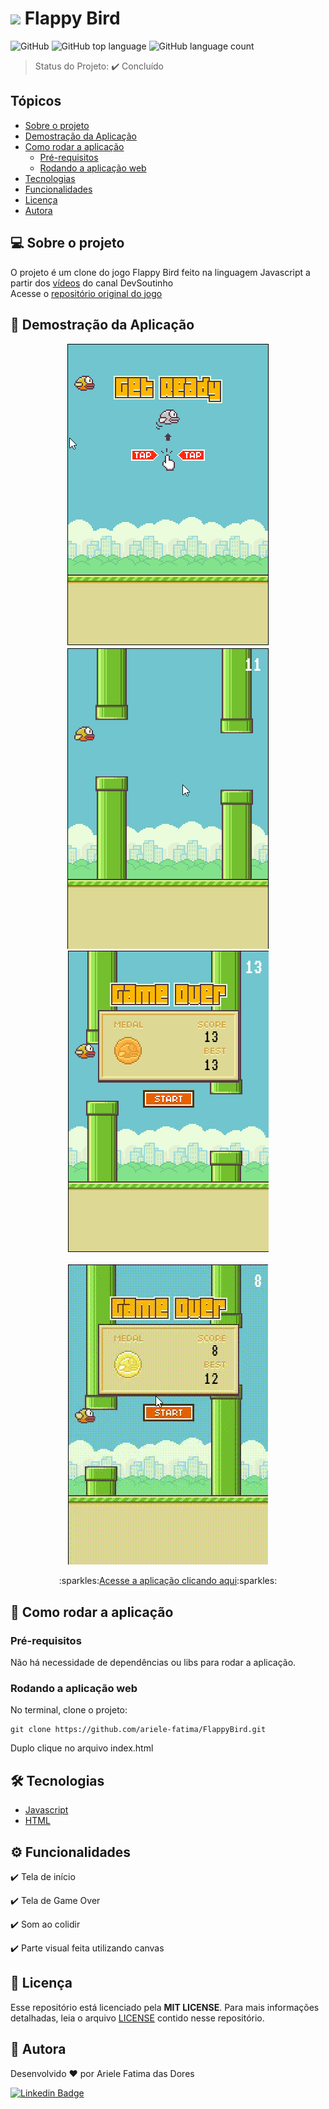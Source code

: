 # <img height="30" src='https://emojis.slackmojis.com/emojis/images/1481348711/1475/flappy_bird.png?1481348711'/> Flappy Bird
![GitHub](https://img.shields.io/github/license/ariele-fatima/FlappyBird?style=plastic)
![GitHub top language](https://img.shields.io/github/languages/top/ariele-fatima/FlappyBird?style=plastic)
![GitHub language count](https://img.shields.io/github/languages/count/ariele-fatima/FlappyBird?style=plastic)

> Status do Projeto: :heavy_check_mark: Concluído


## Tópicos 

* [Sobre o projeto](#-sobre-o-projeto)
* [Demostração da Aplicação](#-demostração-da-aplicação)
* [Como rodar a aplicação](#-como-rodar-a-aplicação)
  * [Pré-requisitos](#pré-requisitos)
  * [Rodando a aplicação web](#rodando-a-aplicação-web)
* [Tecnologias](#-tecnologias)
* [Funcionalidades](#-funcionalidades)
* [Licença](#-licença)
* [Autora](#-autora)


## 💻 Sobre o projeto

O projeto é um clone do jogo Flappy Bird feito na linguagem Javascript a partir dos <a href="https://www.youtube.com/watch?v=jOAU81jdi-c&list=PLTcmLKdIkOWmeNferJ292VYKBXydGeDej">vídeos</a> do canal DevSoutinho
<br>
Acesse o <a href="https://github.com/omariosouto/flappy-bird-devsoutinho">repositório original do jogo</a>



## 🎨 Demostração da Aplicação

<p align="center">
  <img alt="FlappyBird" title="Tela de inicio" src="./demo/Inicio.png" />
  <img alt="FlappyBird" title="Jogando o jogo" src="./demo/Jogando.png" />
  <img alt="FlappyBird" title="Tela de Game Over" src="./demo/GameOver.png" />
</p>

<p align="center">
  <img alt="FlappyBird" title="Gameplay" src="./demo/Gameplay.gif">
</p>

<p align="center">
  :sparkles:<a align="center" href="https://ariele-fatima.github.io/FlappyBird/">Acesse a aplicação clicando aqui</a>:sparkles:
</p>

## 🚀 Como rodar a aplicação

### Pré-requisitos
Não há necessidade de dependências ou libs para rodar a aplicação.

### Rodando a aplicação web
No terminal, clone o projeto: 

```
git clone https://github.com/ariele-fatima/FlappyBird.git
```

Duplo clique no arquivo index.html

## 🛠 Tecnologias

- [Javascript](https://developer.mozilla.org/pt-BR/docs/Web/JavaScript)
- [HTML](https://developer.mozilla.org/pt-BR/docs/Web/HTML)

## ⚙ Funcionalidades

:heavy_check_mark: Tela de início

:heavy_check_mark: Tela de Game Over

:heavy_check_mark: Som ao colidir

:heavy_check_mark: Parte visual feita utilizando canvas

## 📝 Licença

Esse repositório está licenciado pela **MIT LICENSE**. Para mais informações detalhadas, leia o arquivo [LICENSE](./LICENSE) contido nesse repositório.

## 🦸 Autora

Desenvolvido ❤️ por Ariele Fatima das Dores

[![Linkedin Badge](https://img.shields.io/badge/-Linkedin-blue?style=flat-square&logo=Linkedin&logoColor=white&link=https://www.linkedin.com/in/ariele-fatima-das-dores-057579191/)](https://www.linkedin.com/in/ariele-fatima-das-dores-057579191/) 

